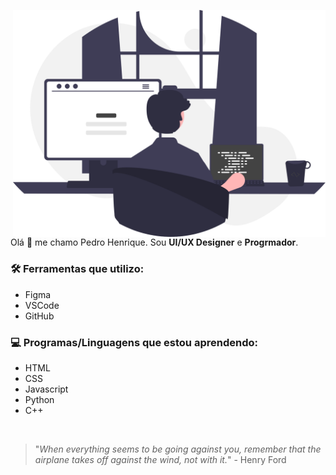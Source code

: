 <p align="center">
    <img src="home.svg" min-width="500px" max-width="500px" width="500px" align="right" src="https://github.com/Pedro-Henrique05/Pedro-Henrique05/blob/main/home.svg">

Olá 👋 me chamo Pedro Henrique. Sou <b>UI/UX Designer</b> e <b>Progrmador</b>.
<br>

### 🛠 Ferramentas que utilizo:
- Figma
- VSCode
- GitHub

### 💻 Programas/Linguagens que estou aprendendo:
- HTML
- CSS
- Javascript
- Python
- C++

<br>

> "*When everything seems to be going against you, remember that the airplane takes off against the wind, not with it.*" - Henry Ford
